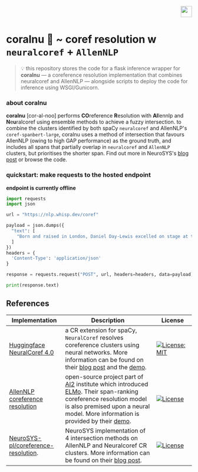 <!--- WHISP DEVELOPMENT LOGO ~ RESPONSIVE TO LIGHT/DARK MODE --->
<picture>
  <source media="(prefers-color-scheme: dark)" srcset="https://i.imgur.com/xLIjgR0.png" height="30" align="right">
  <img align="right" src="https://i.imgur.com/aDti3wF.png" height="30">
</picture>
<br><br>

# coralnu 🪸 ~ coref resolution w `neuralcoref` + `AllenNLP`
> 💡 this repository stores the code for a flask inference wrapper for **coralnu** — a coreference resolution implementation that combines neuralcoref and AllenNLP — alongside scripts to deploy the code for inference using WSGI/Gunicorn.

### about coralnu
**coralnu** [cor-al-noo] performs **CO**reference **R**esolution with **Al**lennlp and **N**e**u**ralcoref using ensemble methods to achieve a fuzzy intersection. to combine the clusters identified by both spaCy `neuralcoref` and AllenNLP's `coref-spanbert-large`, coralnu uses a method of intersection that favours AllenNLP (owing to high GAP performance) as the ground truth, and includes all spans that partially overlap in `neuralcoref` and `AllenNLP` clusters, but prioritises the shorter span. Find out more in NeuroSYS's [blog post](https://neurosys.com/blog/effective-coreference-resolution-model) or browse the code.

### quickstart: make requests to the hosted endpoint
**endpoint is currently offline**
```python
import requests
import json

url = "https://nlp.whisp.dev/coref"

payload = json.dumps({
  "text": [
    "Born and raised in London, Daniel Day-Lewis excelled on stage at the National Youth Theatre, before being accepted at the Bristol Old Vic Theatre School, which he attended for three years"
  ]
})
headers = {
  'Content-Type': 'application/json'
}

response = requests.request("POST", url, headers=headers, data=payload)

print(response.text)
```

## References

| Implementation | Description | License |
|----------------|-------------|---------|
[Huggingface NeuralCoref 4.0](https://github.com/huggingface/neuralcoref) | a CR extension for spaCy, `NeuralCoref` resolves coreference clusters using neural networks. More information can be found on their [blog post](https://medium.com/huggingface/state-of-the-art-neural-coreference-resolution-for-chatbots-3302365dcf30) and the [demo](https://huggingface.co/coref/). | [![License: MIT](https://img.shields.io/badge/License-MIT-yellow.svg)](https://opensource.org/licenses/MIT)  <img width=250/> 
[AllenNLP coreference resolution](https://github.com/allenai/allennlp-models) | open-source project part of [AI2](https://allenai.org/) institute which introduced [ELMo](https://allennlp.org/elmo). Their span-ranking coreference resolution model is also premised upon a neural model. More information is provided by their [demo](https://demo.allennlp.org/coreference-resolution). | [![License](https://img.shields.io/badge/License-Apache%202.0-blue.svg)](https://opensource.org/licenses/Apache-2.0)  <img width=250/> 
[NeuroSYS-pl/coreference-resolution](https://github.com/NeuroSYS-pl/coreference-resolution). | NeuroSYS implementation of 4 intersection methods on AllenNLP and Neuralcoref CR clusters. More information can be found on their [blog post](https://neurosys.com/blog/effective-coreference-resolution-model). | [![License](https://img.shields.io/badge/License-Apache%202.0-blue.svg)](https://opensource.org/licenses/Apache-2.0)  <img width=250/>

